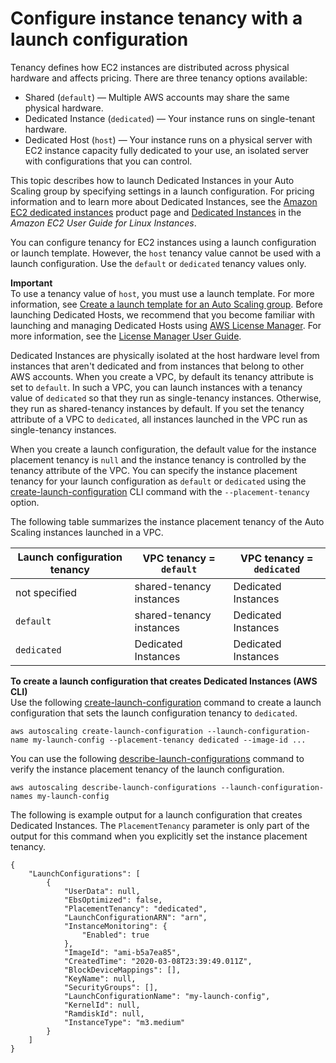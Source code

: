 # Configure instance tenancy with a launch configuration<a name="auto-scaling-dedicated-instances"></a>

Tenancy defines how EC2 instances are distributed across physical hardware and affects pricing\. There are three tenancy options available: 
+ Shared \(`default`\) — Multiple AWS accounts may share the same physical hardware\. 
+ Dedicated Instance \(`dedicated`\) — Your instance runs on single\-tenant hardware\. 
+ Dedicated Host \(`host`\) — Your instance runs on a physical server with EC2 instance capacity fully dedicated to your use, an isolated server with configurations that you can control\. 

This topic describes how to launch Dedicated Instances in your Auto Scaling group by specifying settings in a launch configuration\. For pricing information and to learn more about Dedicated Instances, see the [Amazon EC2 dedicated instances](https://aws.amazon.com/ec2/purchasing-options/dedicated-instances/) product page and [Dedicated Instances](https://docs.aws.amazon.com/AWSEC2/latest/UserGuide/dedicated-instance.html) in the *Amazon EC2 User Guide for Linux Instances*\. 

You can configure tenancy for EC2 instances using a launch configuration or launch template\. However, the `host` tenancy value cannot be used with a launch configuration\. Use the `default` or `dedicated` tenancy values only\.

**Important**  
To use a tenancy value of `host`, you must use a launch template\. For more information, see [Create a launch template for an Auto Scaling group](create-launch-template.md)\. Before launching Dedicated Hosts, we recommend that you become familiar with launching and managing Dedicated Hosts using [AWS License Manager](http://aws.amazon.com/ec2/dedicated-hosts/)\. For more information, see the [License Manager User Guide](https://docs.aws.amazon.com/license-manager/latest/userguide/)\.

Dedicated Instances are physically isolated at the host hardware level from instances that aren't dedicated and from instances that belong to other AWS accounts\. When you create a VPC, by default its tenancy attribute is set to `default`\. In such a VPC, you can launch instances with a tenancy value of `dedicated` so that they run as single\-tenancy instances\. Otherwise, they run as shared\-tenancy instances by default\. If you set the tenancy attribute of a VPC to `dedicated`, all instances launched in the VPC run as single\-tenancy instances\. 

When you create a launch configuration, the default value for the instance placement tenancy is `null` and the instance tenancy is controlled by the tenancy attribute of the VPC\. You can specify the instance placement tenancy for your launch configuration as `default` or `dedicated` using the [create\-launch\-configuration](https://docs.aws.amazon.com/cli/latest/reference/autoscaling/create-launch-configuration.html) CLI command with the `--placement-tenancy` option\. 

The following table summarizes the instance placement tenancy of the Auto Scaling instances launched in a VPC\.


| Launch configuration tenancy | VPC tenancy = `default` | VPC tenancy = `dedicated` | 
| --- | --- | --- | 
|  not specified  |  shared\-tenancy instances  |  Dedicated Instances  | 
|   `default`   |  shared\-tenancy instances  |  Dedicated Instances  | 
|   `dedicated`   |  Dedicated Instances  |  Dedicated Instances  | 

**To create a launch configuration that creates Dedicated Instances \(AWS CLI\)**  
Use the following [create\-launch\-configuration](https://docs.aws.amazon.com/cli/latest/reference/autoscaling/create-launch-configuration.html) command to create a launch configuration that sets the launch configuration tenancy to `dedicated`\.

```
aws autoscaling create-launch-configuration --launch-configuration-name my-launch-config --placement-tenancy dedicated --image-id ...
```

You can use the following [describe\-launch\-configurations](https://docs.aws.amazon.com/cli/latest/reference/autoscaling/describe-launch-configurations.html) command to verify the instance placement tenancy of the launch configuration\.

```
aws autoscaling describe-launch-configurations --launch-configuration-names my-launch-config
```

The following is example output for a launch configuration that creates Dedicated Instances\. The `PlacementTenancy` parameter is only part of the output for this command when you explicitly set the instance placement tenancy\.

```
{
    "LaunchConfigurations": [
        {
            "UserData": null,
            "EbsOptimized": false,
            "PlacementTenancy": "dedicated",
            "LaunchConfigurationARN": "arn",
            "InstanceMonitoring": {
                "Enabled": true
            },
            "ImageId": "ami-b5a7ea85",
            "CreatedTime": "2020-03-08T23:39:49.011Z",
            "BlockDeviceMappings": [],
            "KeyName": null,
            "SecurityGroups": [],
            "LaunchConfigurationName": "my-launch-config",
            "KernelId": null,
            "RamdiskId": null,
            "InstanceType": "m3.medium"
        }
    ]
}
```